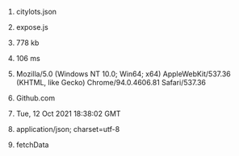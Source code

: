 1. citylots.json

2. expose.js

3. 778 kb

4. 106 ms

5. Mozilla/5.0 (Windows NT 10.0; Win64; x64) AppleWebKit/537.36 (KHTML, like Gecko) Chrome/94.0.4606.81 Safari/537.36

6. Github.com

7. Tue, 12 Oct 2021 18:38:02 GMT

8. application/json; charset=utf-8

9. fetchData